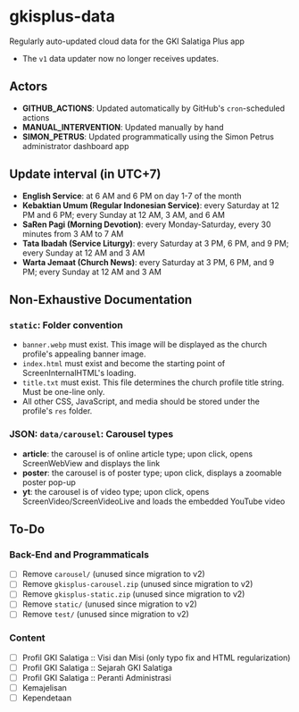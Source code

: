 # gkisplus-data
Regularly auto-updated cloud data for the GKI Salatiga Plus app

- The `v1` data updater now no longer receives updates.

## Actors

- **GITHUB_ACTIONS**: Updated automatically by GitHub's `cron`-scheduled actions
- **MANUAL_INTERVENTION**: Updated manually by hand
- **SIMON_PETRUS**: Updated programmatically using the Simon Petrus administrator dashboard app

## Update interval (in UTC+7)

- **English Service**: at 6 AM and 6 PM on day 1-7 of the month
- **Kebaktian Umum (Regular Indonesian Service)**: every Saturday at 12 PM and 6 PM; every Sunday at 12 AM, 3 AM, and 6 AM
- **SaRen Pagi (Morning Devotion)**: every Monday-Saturday, every 30 minutes from 3 AM to 7 AM
- **Tata Ibadah (Service Liturgy)**: every Saturday at 3 PM, 6 PM, and 9 PM; every Sunday at 12 AM and 3 AM
- **Warta Jemaat (Church News)**: every Saturday at 3 PM, 6 PM, and 9 PM; every Sunday at 12 AM and 3 AM

## Non-Exhaustive Documentation

### `static`: Folder convention

- `banner.webp` must exist. This image will be displayed as the church profile's appealing banner image.
- `index.html` must exist and become the starting point of ScreenInternalHTML's loading.
- `title.txt` must exist. This file determines the church profile title string. Must be one-line only.
- All other CSS, JavaScript, and media should be stored under the profile's `res` folder.

### JSON: `data/carousel`: Carousel types

- **article**: the carousel is of online article type; upon click, opens ScreenWebView and displays the link
- **poster**: the carousel is of poster type; upon click, displays a zoomable poster pop-up
- **yt**: the carousel is of video type; upon click, opens ScreenVideo/ScreenVideoLive and loads the embedded YouTube video

## To-Do

### Back-End and Programmaticals

- [ ] Remove `carousel/` (unused since migration to v2)
- [ ] Remove `gkisplus-carousel.zip` (unused since migration to v2)
- [ ] Remove `gkisplus-static.zip` (unused since migration to v2)
- [ ] Remove `static/` (unused since migration to v2)
- [ ] Remove `test/` (unused since migration to v2)

### Content

- [ ] Profil GKI Salatiga :: Visi dan Misi (only typo fix and HTML regularization)
- [ ] Profil GKI Salatiga :: Sejarah GKI Salatiga
- [ ] Profil GKI Salatiga :: Peranti Administrasi
- [ ] Kemajelisan
- [ ] Kependetaan
